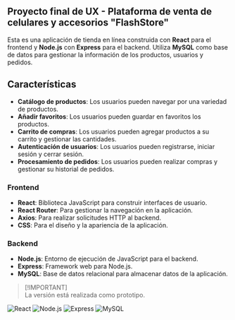## Proyecto final de UX - Plataforma de venta de celulares y accesorios "FlashStore"
Esta es una aplicación de tienda en línea construida con **React** para el frontend y **Node.js** con **Express** para el backend. Utiliza **MySQL** como base de datos para gestionar la información de los productos, usuarios y pedidos.

## Características

- **Catálogo de productos**: Los usuarios pueden navegar por una variedad de productos.
- **Añadir favoritos**: Los usuarios pueden guardar en favoritos los productos.
- **Carrito de compras**: Los usuarios pueden agregar productos a su carrito y gestionar las cantidades.
- **Autenticación de usuarios**: Los usuarios pueden registrarse, iniciar sesión y cerrar sesión.
- **Procesamiento de pedidos**: Los usuarios pueden realizar compras y gestionar su historial de pedidos.

### Frontend
- **React**: Biblioteca JavaScript para construir interfaces de usuario.
- **React Router**: Para gestionar la navegación en la aplicación.
- **Axios**: Para realizar solicitudes HTTP al backend.
- **CSS**: Para el diseño y la apariencia de la aplicación.

### Backend

- **Node.js**: Entorno de ejecución de JavaScript para el backend.
- **Express**: Framework web para Node.js.
- **MySQL**: Base de datos relacional para almacenar datos de la aplicación.

> [!IMPORTANT]\
> La versión está realizada como prototipo.

![React](https://img.shields.io/badge/React-18.3.1-blue)
![Node.js](https://img.shields.io/badge/Node.js-20.14.0-green)
![Express](https://img.shields.io/badge/Express-4.19.2-lightgrey)
![MySQL](https://img.shields.io/badge/MySQL-8.0.23-blue)
